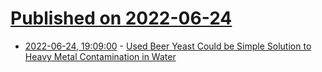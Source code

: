 # [Published on 2022-06-24](index.md)

* [2022-06-24, 19:09:00](https://soylentnews.org/article.pl?sid=22/06/24/0018243&from=rss) - [Used Beer Yeast Could be Simple Solution to Heavy Metal Contamination in Water](https://soylentnews.org/article.pl?sid=22/06/24/0018243&from=rss)
